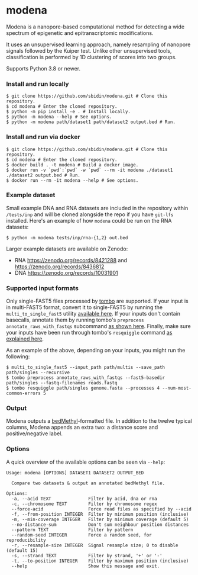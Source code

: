 # modena

Modena is a nanopore-based computational method for detecting a wide spectrum
of epigenetic and epitranscriptomic modifications.

It uses an unsupervised learning approach, namely resampling of nanopore
signals followed by the Kuiper test. Unlike other unsupervised tools,
classification is performed by 1D clustering of scores into two groups.

Supports Python 3.8 or newer.

### Install and run locally
```shell
$ git clone https://github.com/sbidin/modena.git # Clone this repository.
$ cd modena # Enter the cloned repository.
$ python -m pip install -e . # Install locally.
$ python -m modena --help # See options.
$ python -m modena path/dataset1 path/dataset2 output.bed # Run.
```

### Install and run via docker
```shell
$ git clone https://github.com/sbidin/modena.git # Clone this repository.
$ cd modena # Enter the cloned repository.
$ docker build . -t modena # Build a docker image.
$ docker run -v `pwd`:`pwd` -w `pwd` --rm -it modena ./dataset1 ./dataset2 output.bed # Run.
$ docker run --rm -it modena --help # See options.
```

### Example dataset
Small example DNA and RNA datasets are included in the repository within
`/tests/inp` and will be cloned alongside the repo if you have `git-lfs`
installed. Here's an example of how `modena` could be run on the RNA
datasets:
```shell
$ python -m modena tests/inp/rna-{1,2} out.bed
```

Larger example datasets are available on Zenodo:
* RNA https://zenodo.org/records/8421288 and https://zenodo.org/records/8436812
* DNA https://zenodo.org/records/10031901

### Supported input formats
Only single-FAST5 files processed by
[tombo](https://nanoporetech.github.io/tombo/index.html) are supported. If your
input is in multi-FAST5 format, convert it to single-FAST5 by running the
`multi_to_single_fast5` utility [available
here](https://github.com/nanoporetech/ont_fast5_api). If your inputs don't
contain basecalls, annotate them by running tombo's `preprocess
annotate_raws_with_fastqs` subcommand [as shown
here](https://nanoporetech.github.io/tombo/examples.html?highlight=annotate_raw_with_fastqs).
Finally, make sure your inputs have been run through tombo's `resquiggle`
command [as explained
here](https://nanoporetech.github.io/tombo/examples.html?highlight=resquiggle).

As an example of the above, depending on your inputs, you might run the following:
```shell
$ multi_to_single_fast5 --input_path path/multis --save_path path/singles --recursive
$ tombo preprocess annotate_raws_with_fastqs --fast5-basedir path/singles --fastq-filenames reads.fastq
$ tombo resquiggle path/singles genome.fasta --processes 4 --num-most-common-errors 5
```

### Output
Modena outputs a
[bedMethyl](https://www.encodeproject.org/data-standards/wgbs/)-formatted file.
In addition to the twelve typical columns, Modena appends an extra two: a
distance score and positive/negative label.

### Options
A quick overview of the available options can be seen via `--help`:
```text
Usage: modena [OPTIONS] DATASET1 DATASET2 OUTPUT_BED

  Compare two datasets & output an annotated bedMethyl file.

Options:
  -a, --acid TEXT              Filter by acid, dna or rna
  -c, --chromosome TEXT        Filter by chromosome regex
  --force-acid                 Force read files as specified by --acid
  -f, --from-position INTEGER  Filter by minimum position (inclusive)
  -m, --min-coverage INTEGER   Filter by minimum coverage (default 5)
  --no-distance-sum            Don't sum neighbour position distances
  --pattern TEXT               Filter by pattern
  --random-seed INTEGER        Force a random seed, for reproducibility
  -r, --resample-size INTEGER  Signal resample size; 0 to disable (default 15)
  -s, --strand TEXT            Filter by strand, '+' or '-'
  -t, --to-position INTEGER    Filter by maximum position (inclusive)
  --help                       Show this message and exit.
```
